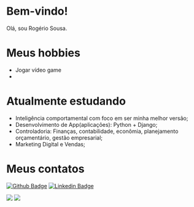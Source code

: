 # Bem-vindo!

Olá, sou Rogério Sousa.

# Meus hobbies
- Jogar vídeo game
-  

# Atualmente estudando
- Inteligência comportamental com foco em ser minha melhor versão;
- Desenvolvimento de App(aplicações): Python + Django;
- Controladoria: Finanças, contabilidade, econômia, planejamento orçamentário, gestão empresarial;
- Marketing Digital e Vendas;


# Meus contatos
[![Github Badge](https://img.shields.io/badge/-Github-000?style=flat-square&logo=Github&logoColor=white&link=https://github.com/rogerio3c)](https://github.com/rogerio3c)
[![Linkedin Badge](https://img.shields.io/badge/-LinkedIn-blue?style=flat-square&logo=Linkedin&logoColor=white&link=https://www.linkedin.com/in/rog%C3%A9rio-sousa-82902244/)](https://www.linkedin.com/in/rog%C3%A9rio-sousa-82902244/)

<img src="https://img.shields.io/badge/Instagram-E4405F.svg?style=for-the-badge&logo=Instagram&logoColor=white" />
<img src="https://img.shields.io/badge/LinkedIn-0A66C2.svg?style=for-the-badge&logo=LinkedIn&logoColor=white" />



